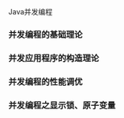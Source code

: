 Java并发编程

### 并发编程的基础理论

























### 并发应用程序的构造理论



### 并发编程的性能调优





### 并发编程之显示锁、原子变量